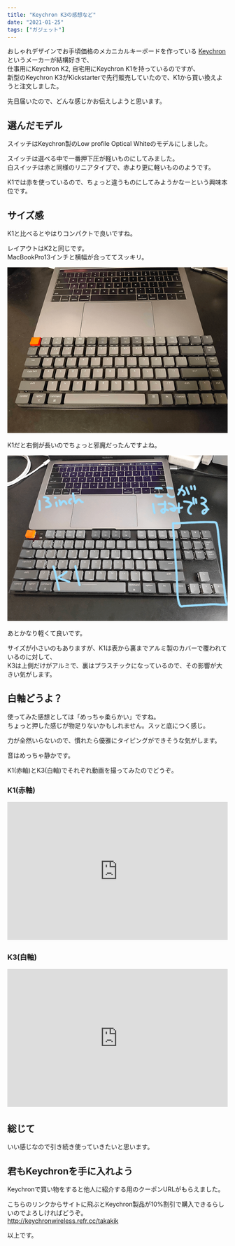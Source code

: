 ```yaml
---
title: "Keychron K3の感想など"
date: "2021-01-25"
tags: ["ガジェット"]
---
```


おしゃれデザインでお手頃価格のメカニカルキーボードを作っている
<a href="https://www.keychron.com/" target="_blank" rel="noopener noreferrer">Keychron</a>
というメーカーが結構好きで、
<br/>
仕事用にKeychron K2, 自宅用にKeychron K1を持っているのですが、
<br/>
新型のKeychron K3がKickstarterで先行販売していたので、K1から買い換えようと注文しました。

先日届いたので、どんな感じかお伝えしようと思います。

## 選んだモデル
スイッチはKeychron製のLow profile Optical Whiteのモデルにしました。

スイッチは選べる中で一番押下圧が軽いものにしてみました。
<br/>
白スイッチは赤と同様のリニアタイプで、赤より更に軽いもののようです。

K1では赤を使っているので、ちょっと違うものにしてみようかなーという興味本位です。

## サイズ感
K1と比べるとやはりコンパクトで良いですね。

レイアウトはK2と同じです。
<br/>
MacBookPro13インチと横幅が合っててスッキリ。

![K3とMacBookPro13インチ](k3.png)

K1だと右側が長いのでちょっと邪魔だったんですよね。

![K1とMacBookPro13インチ](k1.png)

あとかなり軽くて良いです。

サイズが小さいのもありますが、K1は表から裏までアルミ製のカバーで覆われているのに対して、
<br/>
K3は上側だけがアルミで、裏はプラスチックになっているので、その影響が大きい気がします。

## 白軸どうよ？
使ってみた感想としては「めっちゃ柔らかい」ですね。
<br/>
ちょっと押した感じが物足りないかもしれません。スッと底につく感じ。

力が全然いらないので、慣れたら優雅にタイピングができそうな気がします。

音はめっちゃ静かです。

K1(赤軸)とK3(白軸)でそれぞれ動画を撮ってみたのでどうぞ。

### K1(赤軸)
<iframe width="100%" height="315" src="https://www.youtube.com/embed/9m_8VapfJEs" frameborder="0" allow="accelerometer; autoplay; clipboard-write; encrypted-media; gyroscope; picture-in-picture" allowfullscreen></iframe>

### K3(白軸)
<iframe width="100%" height="315" src="https://www.youtube.com/embed/dw1s22Mii7M" frameborder="0" allow="accelerometer; autoplay; clipboard-write; encrypted-media; gyroscope; picture-in-picture" allowfullscreen></iframe>

## 総じて
いい感じなので引き続き使っていきたいと思います。

## 君もKeychronを手に入れよう
Keychronで買い物をすると他人に紹介する用のクーポンURLがもらえました。

こちらのリンクからサイトに飛ぶとKeychron製品が10%割引で購入できるらしいのでよろしければどうぞ。
<br/>
http://keychronwireless.refr.cc/takakik

以上です。
